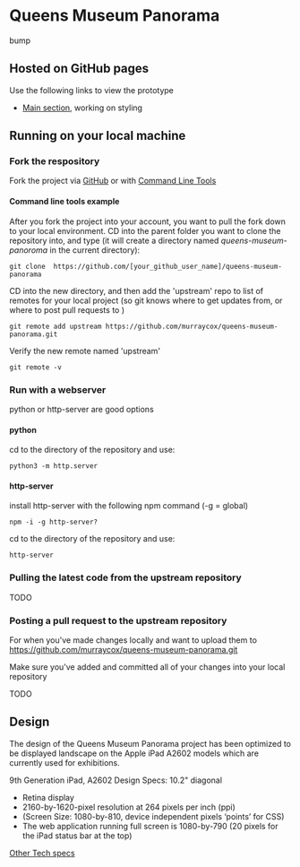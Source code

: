 # Queens Museum Panorama 
bump
## Hosted on GitHub pages

Use the following links to view the prototype
- [Main section](https://murraycox.github.io/queens-museum-panorama/), working on styling

## Running on your local machine

### Fork the respository

Fork the project via [GitHub](https://docs.github.com/en/get-started/quickstart/contributing-to-projects) or with [Command Line Tools](https://gist.github.com/Chaser324/ce0505fbed06b947d962)

#### Command line tools example

After you fork the project into your account, you want to pull the fork down to your local environment.
CD into the parent folder you want to clone the repository into, and type (it will create a directory named *queens-museum-panoroma* in the current directory):
```
git clone  https://github.com/[your_github_user_name]/queens-museum-panorama
```

CD into the new directory, and then add the 'upstream' repo to list of remotes for your local project (so git knows where to get updates from, or where to post pull requests to
)
```
git remote add upstream https://github.com/murraycox/queens-museum-panorama.git
```

Verify the new remote named 'upstream'
```
git remote -v
```

### Run with a webserver

python or http-server are good options

#### python

cd to the directory of the repository and use:

```
python3 -m http.server
```

#### http-server

install http-server with the following npm command (-g = global)

```
npm -i -g http-server?
```

cd to the directory of the repository and use:

```
http-server
```

### Pulling the latest code from the upstream repository

TODO

### Posting a pull request to the upstream repository

For when you've made changes locally and want to upload them to https://github.com/murraycox/queens-museum-panorama.git

Make sure you've added and committed all of your changes into your local repository

TODO

## Design

The design of the Queens Museum Panorama project has been optimized to be displayed landscape on the Apple iPad A2602 models which are currently used for exhibitions.

9th Generation iPad, A2602
Design Specs:
10.2" diagonal
* Retina display
* 2160-by-1620-pixel resolution at 264 pixels per inch (ppi)
* (Screen Size: 1080-by-810, device independent pixels ‘points’ for CSS)
* The web application running full screen is 1080-by-790 (20 pixels for the iPad status bar at the top)

[Other Tech specs](https://support.apple.com/kb/SP849?locale=en_US)



